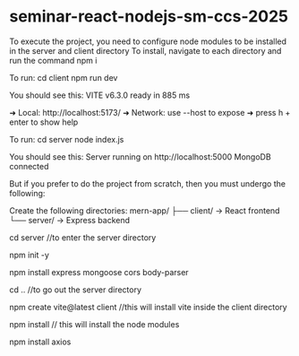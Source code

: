 # seminar-react-nodejs-sm-ccs-2025
To execute the project, you need to configure node modules to be installed in the server and client directory
To install, navigate to each directory and run the command npm i

To run:
cd client
npm run dev

You should see this:
  VITE v6.3.0  ready in 885 ms

  ➜  Local:   http://localhost:5173/
  ➜  Network: use --host to expose
  ➜  press h + enter to show help

To run:
cd server
node index.js

You should see this:
Server running on http://localhost:5000
MongoDB connected


But if you prefer to do the project from scratch, then you must undergo the following:

Create the following directories:
mern-app/
├── client/           → React frontend
└── server/           → Express backend

cd server //to enter the server directory

npm init -y

npm install express mongoose cors body-parser

cd .. //to go out the server directory

npm create vite@latest client //this will install vite inside the client directory

npm install // this will install the node modules

npm install axios




